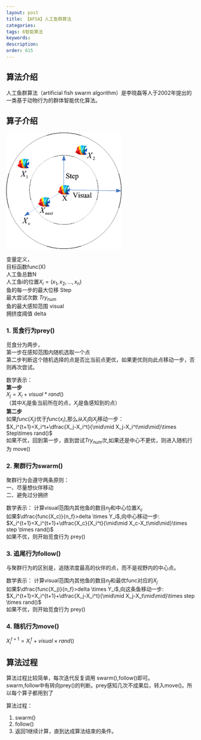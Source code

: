 ```yaml
---
layout: post
title: 【AFSA】人工鱼群算法
categories:
tags: 6智能算法
keywords:
description:
order: 615
---
```

## 算法介绍
人工鱼群算法（artificial fish swarm algorithm）是李晓磊等人于2002年提出的一类基于动物行为的群体智能优化算法。

## 算子介绍
![AFSA1](https://github.com/guofei9987/StatisticsBlog/blob/master/%E9%99%84%E4%BB%B6/%E6%99%BA%E8%83%BD%E7%AE%97%E6%B3%95/afsa1.gif?raw=true)


变量定义，  
目标函数func(X)  
人工鱼总数N  
人工鱼i的位置$X_i=(x_1,x_2,...,x_n)$  
鱼的每一步的最大位移 Step  
最大尝试次数 $Try_{num}$  
鱼的最大感知范围 visual  
拥挤度阈值 delta



### 1. 觅食行为prey()
觅食分为两步，  
第一步在感知范围内随机选取一个点  
第二步判断这个随机选择的点是否比当前点更优，如果更优则向此点移动一步，否则再次尝试。  


数学表示：  
**第一步**  
$X_j=X_i+visual*rand()$  
（其中$X_i$是鱼当前所在的点，$X_j$是鱼感知到的点）  
**第二步**  
如果$func(X_j)$优于$func(x_i)$,那么从$X_i$向$X_j$移动一步：  
$X_i^{t+1}=X_i^t+\dfrac{X_j-X_i^t}{\mid\mid X_j-X_i^t\mid\mid}\times Step\times rand()$  
如果不优，回到第一步，直到尝试$Try_{num}$次,如果还是中心不更优，则进入随机行为 move()  


### 2. 聚群行为swarm()
聚群行为会遵守两条原则：  
一、尽量想伙伴移动  
二、避免过分拥挤


数学表示：
计算visual范围内其他鱼的数目$n_f$和中心位置$X_c$  
如果$\dfrac{func(X_c)}{n_f}>delta \times Y_i$,向中心移动一步:  
$X_i^{t+1}=X_i^{t+1}+\dfrac{X_c}{X_i^t}{\mid\mid X_c-X_t\mid\mid}\times step \times rand()$  
如果不优，则开始觅食行为  prey()

### 3. 追尾行为follow()  
与聚群行为的区别是，追随浓度最高的伙伴的点，而不是视野内的中心点。  


数学表示：
计算visual范围内其他鱼的数目$n_f$和最优func对应的$X_j$  
如果$\dfrac{func(X_j)}{n_f}>delta \times Y_i$,向这条鱼移动一步:  
$X_i^{t+1}=X_i^{t+1}+\dfrac{X_j-X_i^t}{\mid\mid X_j-X_t\mid\mid}\times step \times rand()$  
如果不优，则开始觅食行为  prey()

### 4. 随机行为move()

$X_i^{t+1}=X_i^{t}+visual \times rand()$

## 算法过程

算法过程比较简单，每次迭代反复调用 swarm(),follow()即可。  
swarm,follow中有转向prey()的判断。prey感知几次不成果后，转入move()。所以每个算子都用到了  

算法过程：
1. swarm()
2. follow()
3. 返回1继续计算，直到达成算法结束的条件。
